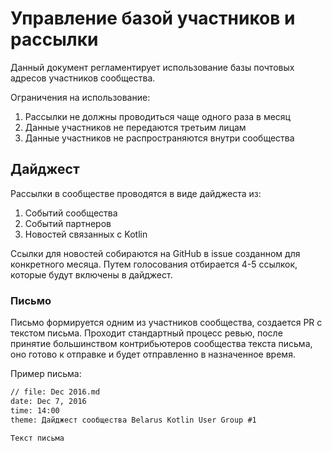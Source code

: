 # Управление базой участников и рассылки

Данный документ регламентирует использование базы почтовых адресов участников сообщества.

Ограничения на использование:

1. Рассылки не должны проводиться чаще одного раза в месяц
2. Данные участников не передаются третьим лицам
3. Данные участников не распространяются внутри сообщества

## Дайджест

Рассылки в сообществе проводятся в виде дайджеста из:

1. Событий сообщества
2. Событий партнеров
3. Новостей связанных с Kotlin

Ссылки для новостей собираются на GitHub в issue созданном для конкретного месяца. Путем голосования отбирается 4-5 ссылкок, которые будут включены в дайджест.

### Письмо

Письмо формируется одним из участников сообщества, создается PR с текстом письма. Проходит стандартный процесс ревью, после принятие большинством контрибьютеров сообщества текста письма, оно готово к отправке и будет отправленно в назначенное время.

Пример письма:

```markdown
// file: Dec 2016.md
date: Dec 7, 2016
time: 14:00
theme: Дайджест сообщества Belarus Kotlin User Group #1

Текст письма
```
